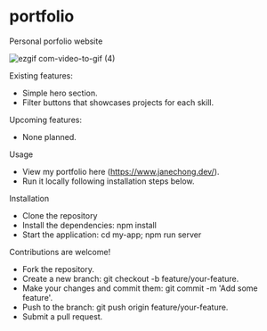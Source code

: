 # portfolio

Personal porfolio website

![ezgif com-video-to-gif (4)](https://github.com/Janecching/portfolio/assets/35574188/a8916ee0-5a87-4967-9dd6-9173760c64c9)

Existing features:
- Simple hero section.
- Filter buttons that showcases projects for each skill.

Upcoming features:
- None planned.

Usage
- View my portfolio here (https://www.janechong.dev/).
- Run it locally following installation steps below.

Installation
- Clone the repository
- Install the dependencies: npm install
- Start the application: cd my-app; npm run server

Contributions are welcome!
- Fork the repository.
- Create a new branch: git checkout -b feature/your-feature.
- Make your changes and commit them: git commit -m 'Add some feature'.
- Push to the branch: git push origin feature/your-feature.
- Submit a pull request.
